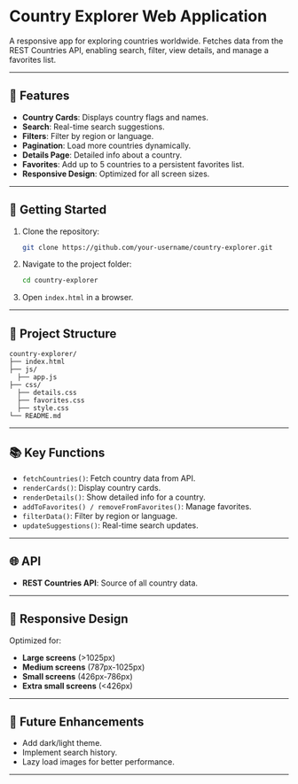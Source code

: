 # Country Explorer Web Application

A responsive app for exploring countries worldwide. Fetches data from the REST Countries API, enabling search, filter, view details, and manage a favorites list.

---

## 🧩 Features

- **Country Cards**: Displays country flags and names.
- **Search**: Real-time search suggestions.
- **Filters**: Filter by region or language.
- **Pagination**: Load more countries dynamically.
- **Details Page**: Detailed info about a country.
- **Favorites**: Add up to 5 countries to a persistent favorites list.
- **Responsive Design**: Optimized for all screen sizes.

---

## 🚀 Getting Started

1. Clone the repository:
   ```bash
   git clone https://github.com/your-username/country-explorer.git
   ```
2. Navigate to the project folder:
   ```bash
   cd country-explorer
   ```
3. Open `index.html` in a browser.

---

## 📂 Project Structure

```
country-explorer/
├── index.html          
├── js/
  ├── app.js         
├── css/ 
  ├── details.css       
  ├── favorites.css         
  ├── style.css      
└── README.md           
```

---

## 📚 Key Functions

- `fetchCountries()`: Fetch country data from API.
- `renderCards()`: Display country cards.
- `renderDetails()`: Show detailed info for a country.
- `addToFavorites() / removeFromFavorites()`: Manage favorites.
- `filterData()`: Filter by region or language.
- `updateSuggestions()`: Real-time search updates.

---

## 🌐 API

- **REST Countries API**: Source of all country data.

---

## 📱 Responsive Design

Optimized for:
- **Large screens** (>1025px)
- **Medium screens** (787px-1025px)
- **Small screens** (426px-786px)
- **Extra small screens** (<426px)

---

## 🔧 Future Enhancements

- Add dark/light theme.
- Implement search history.
- Lazy load images for better performance.

---
